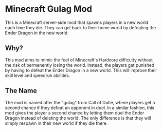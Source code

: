 # Minecraft Gulag Mod

This is a Minecraft server-side mod that spawns players in a new world each time they die.
They can get back to their home world by defeating the Ender Dragon in the new world.

## Why?

This mod aims to mimic the feel of Minecraft's Hardcore difficulty without the risk of permenently losing the world.
Instead, the players get punished by having to defeat the Ender Dragon in a new world. This will improve their skill level and speedrun abilities.

## The Name

The mod is named after the "gulag" from Call of Dutie, where players get a second chance if they defeat an opponent in duel.
In a similar fashion, this mod gives the player a second chance by letting them duel the Ender Dragon instead of deleting the world.
The only difference is that they will simply respawn in their new world if they die there.